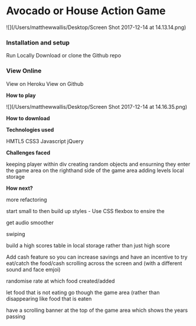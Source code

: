 # Avocado or House Action Game


![](/Users/matthewwallis/Desktop/Screen Shot 2017-12-14 at 14.13.14.png)

### Installation and setup
Run Locally
Download or clone the Github repo

### View Online
View on Heroku
View on Github


**How to play**

![](/Users/matthewwallis/Desktop/Screen Shot 2017-12-14 at 14.16.35.png)

**How to download**

**Technologies used**

HMTL5
CSS3
Javascript
jQuery

**Challenges faced**

keeping player within div
creating random objects and ensurning they enter the game area on the righthand side of the game area
adding levels
local storage

**How next?**

more refactoring

start small to then build up styles - Use CSS flexbox to ensire the 

get audio smoother
	
swiping

build a high scores table in local storage rather than just high score

Add cash feature so you can increase savings and have an incentive to try eat/catch the food/cash scrolling across the screen and (with a different sound and face emjoi)

randomise rate at which food created/added

let food that is not eating go though the game area (rather than disappearing like food that is eaten

have a scrolling banner at the top of the game area which shows the years passing